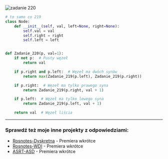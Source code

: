 <picture>
  <source srcset="../../srt/zbior_zadan/220.png" media="(prefers-color-scheme: light)">
  <source srcset="../../srt/zbior_zadan/black_220.png" media="(prefers-color-scheme: dark)">
  <img src="../../srt/zbior_zadan/black_220.png" alt="zadanie 220">
</picture>

```python
# to samo co 219
class Node:
    def __init__(self, val, left=None, right=None):
        self.val = val
        self.right = right
        self.left = left


def Zadanie_220(p, val=1):
    if not p:  # Pusty węzeł
        return val

    if p.right and p.left:  # Węzeł ma dwóch synów
        return max(Zadanie_219(p.left), Zadanie_219(p.right))

    if p.right:  # Węzeł ma tylko prawego syna
        return Zadanie_219(p.right, val + 1)

    if p.left:  # Węzeł ma tylko lewego syna
        return Zadanie_219(p.left, val + 1)

    return val  # Węzeł liścia
```


---
### Sprawdź też moje inne projekty z odpowiedziami:
- [Rosnotes-Dyskretna](https://github.com/kamilGie/Rosnotes-Dyskretna) - Premiera wkrótce
- [Rosnotes-WDI](https://github.com/kamilGie/Rosnotes-WDI) - Premiera wkrótce
- [ASRT-ASD](https://github.com/kamilGie/Rosnotes-Dyskretna) - Premiera wkrótce
